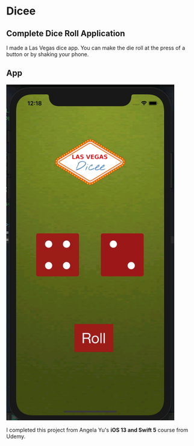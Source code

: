# Dicee

## Complete Dice Roll Application

I made a Las Vegas dice app. You can make the die roll at the press of a button or by shaking your phone.

## App
![Dice2](/Dicee-iOS13/2.png)

I completed this project from Angela Yu's <b>iOS 13 and Swift 5</b> course from Udemy.
